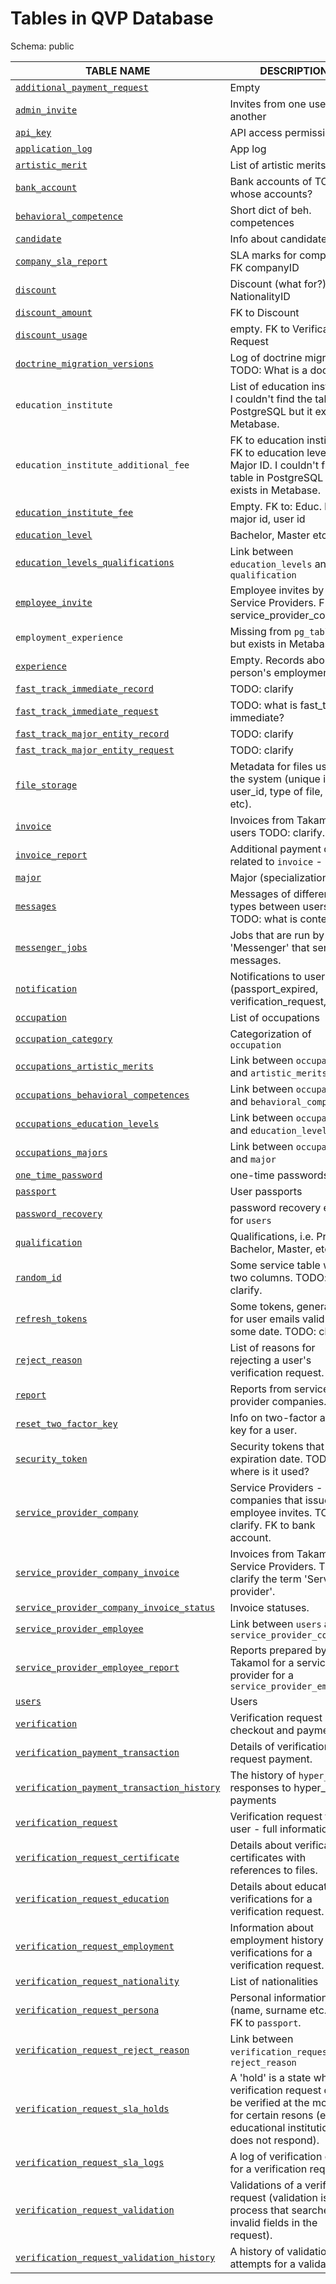 Tables in QVP Database
=======================

Schema: public

TABLE NAME                                   | DESCRIPTION
---------------------------------------------|--------------------------
[`additional_payment_request`](tables/additional_payment_request.md) | Empty
[`admin_invite`](tables/admin_invite.md) | Invites from one user to another
[`api_key`](tables/api_key.md) | API access permissions
[`application_log`](tables/application_log.md) | App log
[`artistic_merit`](tables/artistic_merit.md) | List of artistic merits
[`bank_account`](tables/bank_account.md) | Bank accounts of TODO: whose accounts?
[`behavioral_competence`](tables/behavioral_competence.md) | Short dict of beh. competences
[`candidate`](tables/candidate.md) | Info about candidates.
[`company_sla_report`](tables/company_sla_report.md) | SLA marks for companies FK companyID
[`discount`](tables/discount.md) | Discount (what for?) FK NationalityID
[`discount_amount`](tables/discount_amount.md) | FK to Discount
[`discount_usage`](tables/discount_usage.md) | empty. FK to Verification Request
[`doctrine_migration_versions`](tables/doctrine_migration_versions.md) | Log of doctrine migrations. TODO: What is a doctrine?
`education_institute` | List of education institutes. I couldn't find the table in PostgreSQL but it exists in Metabase.
`education_institute_additional_fee` | FK to education institutes, FK to education level, FK Major ID. I couldn't find the table in PostgreSQL but it exists in Metabase.
[`education_institute_fee`](tables/education_institute_fee.md) | Empty. FK to: Educ. level, major id, user id
[`education_level`](tables/education_level.md) | Bachelor, Master etc.
[`education_levels_qualifications`](tables/education_levels_qualifications.md) | Link between `education_levels` and `qualification`
[`employee_invite`](tables/employee_invite.md) | Employee invites by Service Providers. FK to service_provider_company
`employment_experience` | Missing from `pg_tables` but exists in Metabase.
[`experience`](tables/experience.md) | Empty. Records about person's employment.
[`fast_track_immediate_record`](tables/fast_track_immediate_record.md) | TODO: clarify
[`fast_track_immediate_request`](tables/fast_track_immediate_request.md) | TODO: what is fast_track_ immediate?
[`fast_track_major_entity_record`](tables/fast_track_major_entity_record.md) | TODO: clarify
[`fast_track_major_entity_request`](tables/fast_track_major_entity_request.md) | TODO: clarify
[`file_storage`](tables/file_storage.md) | Metadata for files used in the system (unique id, user_id, type of file, path etc).
[`invoice`](tables/invoice.md) | Invoices from Takamol to users TODO: clarify.
[`invoice_report`](tables/invoice_report.md) | Additional payment data related to `invoice` - 
[`major`](tables/major.md) | Major (specialization)
[`messages`](tables/messages.md) | Messages of different types between users. TODO: what is context_id
[`messenger_jobs`](tables/messenger_jobs.md) | Jobs that are run by a 'Messenger' that sends messages.
[`notification`](tables/notification.md) | Notifications to users (passport_expired, verification_request, etc.)
[`occupation`](tables/occupation.md) | List of occupations 
[`occupation_category`](tables/occupation_category.md) | Categorization of `occupation`
[`occupations_artistic_merits`](tables/occupations_artistic_merits.md) | Link between `occupation` and `artistic_merits`
[`occupations_behavioral_competences`](tables/occupations_behavioral_competences.md) | Link between `occupation` and `behavioral_competence`
[`occupations_education_levels`](tables/occupations_education_levels.md) | Link between `occupation` and `education_level`
[`occupations_majors`](tables/occupations_majors.md) | Link between `occupation` and `major`
[`one_time_password`](tables/one_time_password.md) | one-time passwords
[`passport`](tables/passport.md) | User passports
[`password_recovery`](tables/password_recovery.md) | password recovery events for `users`
[`qualification`](tables/qualification.md) | Qualifications, i.e. Primary, Bachelor, Master, etc.
[`random_id`](tables/random_id.md) | Some service table with two columns. TODO: clarify.
[`refresh_tokens`](tables/refresh_tokens.md) | Some tokens, generated for user emails valid until some date. TODO: clarify
[`reject_reason`](tables/reject_reason.md) | List of reasons for rejecting a user's verification request.
[`report`](tables/report.md) | Reports from service provider companies.
[`reset_two_factor_key`](tables/reset_two_factor_key.md) | Info on two-factor auth key for a user.
[`security_token`](tables/security_token.md) | Security tokens that have expiration date. TODO: where is it used?
[`service_provider_company`](tables/service_provider_company.md) | Service Providers - companies that issue employee invites. TODO: clarify. FK to bank account.
[`service_provider_company_invoice`](tables/service_provider_company_invoice.md) | Invoices from Takamol to Service Providers. TODO: clarify the term 'Service provider'.
[`service_provider_company_invoice_status`](tables/service_provider_company_invoice_status.md) | Invoice statuses.
[`service_provider_employee`](tables/service_provider_employee.md) | Link between `users` and `service_provider_company`
[`service_provider_employee_report`](tables/service_provider_employee_report.md) | Reports prepared by Takamol for a service provider for a `service_provider_employee`
[`users`](tables/users.md) | Users 
[`verification`](tables/verification.md) | Verification request checkout and payment.
[`verification_payment_transaction`](tables/verification_payment_transaction.md) | Details of verification request payment.
[`verification_payment_transaction_history`](tables/verification_payment_transaction_history.md) | The history of `hyper_pay` responses to hyper_pay payments
[`verification_request`](tables/verification_request.md) | Verification request from user - full information.
[`verification_request_certificate`](tables/verification_request_certificate.md) | Details about verification certificates with references to files.
[`verification_request_education`](tables/verification_request_education.md) | Details about education verifications for a verification request.
[`verification_request_employment`](tables/verification_request_employment.md) | Information about employment history verifications for a verification request.
[`verification_request_nationality`](tables/verification_request_nationality.md) | List of nationalities
[`verification_request_persona`](tables/verification_request_persona.md) | Personal information (name, surname etc.) with FK to `passport`.
[`verification_request_reject_reason`](tables/verification_request_reject_reason.md) | Link between `verification_request` and `reject_reason`
[`verification_request_sla_holds`](tables/verification_request_sla_holds.md) | A 'hold' is a state when a verification request cannot be verified at the moment for certain resons (e.g. educational institution does not respond).
[`verification_request_sla_logs`](tables/verification_request_sla_logs.md) | A log of verification events for a verification request.
[`verification_request_validation`](tables/verification_request_validation.md) | Validations of a verification request (validation is a process that searches for invalid fields in the request).
[`verification_request_validation_history`](tables/verification_request_validation_history.md) | A history of validation attempts for a validation.
